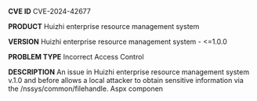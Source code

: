**CVE ID**
CVE-2024-42677

**PRODUCT**
Huizhi enterprise resource management system

**VERSION**
Huizhi enterprise resource management system - <=1.0.0

**PROBLEM TYPE**
Incorrect Access Control

**DESCRIPTION**
An issue in Huizhi enterprise resource management system
 v.1.0 and before allows a local attacker to obtain sensitive
 information via the /nssys/common/filehandle. Aspx componen